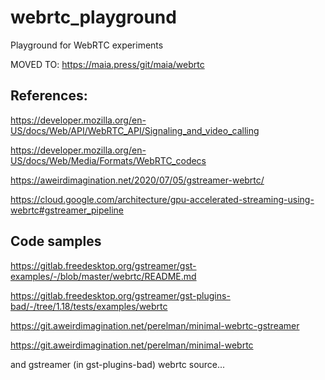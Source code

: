 # webrtc_playground
Playground for WebRTC experiments

MOVED TO: https://maia.press/git/maia/webrtc

## References:

https://developer.mozilla.org/en-US/docs/Web/API/WebRTC_API/Signaling_and_video_calling

https://developer.mozilla.org/en-US/docs/Web/Media/Formats/WebRTC_codecs

https://aweirdimagination.net/2020/07/05/gstreamer-webrtc/

https://cloud.google.com/architecture/gpu-accelerated-streaming-using-webrtc#gstreamer_pipeline

## Code samples
https://gitlab.freedesktop.org/gstreamer/gst-examples/-/blob/master/webrtc/README.md

https://gitlab.freedesktop.org/gstreamer/gst-plugins-bad/-/tree/1.18/tests/examples/webrtc

https://git.aweirdimagination.net/perelman/minimal-webrtc-gstreamer

https://git.aweirdimagination.net/perelman/minimal-webrtc

and gstreamer (in gst-plugins-bad) webrtc source...
